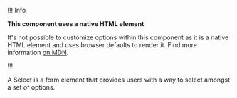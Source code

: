 !!! Info

**This component uses a native HTML element**

It's not possible to customize options within this component as it is a native HTML element and uses browser defaults to render it. Find more information [on MDN](https://developer.mozilla.org/en-US/docs/Web/HTML/Element/select).

!!!

A Select is a form element that provides users with a way to select amongst a set of options.